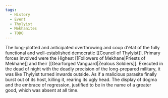```yaml
---
tags:
  - History
  - Event
  - Thylyist
  - Mekhanites
  - TODO
---
```

The long-plotted and anticipated overthrowing and coup d'état of the fully functional and well-established democratic [[Council of Thylyist]]. 
Primary forces involved were the Highest [[Followers of Mekhane|Priests of Mekhane]] and their [[Gearforged Vanguard|Zealous Soldiers]]. 
Executed in the dead of night with the deadly precision of the long-prepared military, it was like Thylyist turned inwards outside. As if a malicious parasite finally burst out of its host, killing it, rearing its ugly head. 
The display of dogma and the embrace of regression, justified to be in the name of a greater good, which was absent at all time. 
